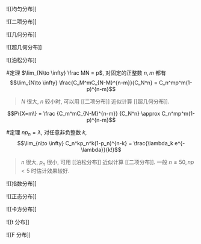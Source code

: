 ![[均匀分布]]

![[二项分布]]

![[几何分布]]

![[超几何分布]] 

![[泊松分布]]

#定理 $\lim_{N\to \infty} \frac MN = p$, 对固定的正整数 $n,m$ 都有 $$\lim_{N\to \infty} \frac{C_M^mC_{N-M}^{n-m}}{C_N^n} = C_n^mp^m(1-p)^{n-m}$$
> $N$ 很大, $n$ 较小时, 可以用 [[二项分布]] 近似计算 [[超几何分布]]. 

$$P\{X=m\} = \frac {C_m^mC_{N-M}^{n-m}} {C_N^n} \approx C_n^mp^m(1-p)^{n-m}$$

#定理 $np_n=\lambda$, 对任意非负整数 $k$, $$\lim_{n\to \infty} C_n^kp_n^k(1-p_n)^{n-k} = \frac{\lambda_k e^{-\lambda}}{k!}$$
> $n$ 很大, $p_n$ 很小, 可用 [[泊松分布]] 近似计算 [[二项分布]]. 一般 $n\le50, np<5$ 时估计效果较好. 

![[指数分布]]

![[正态分布]]

![[卡方分布]]

![[t 分布]]

![[F 分布]]
